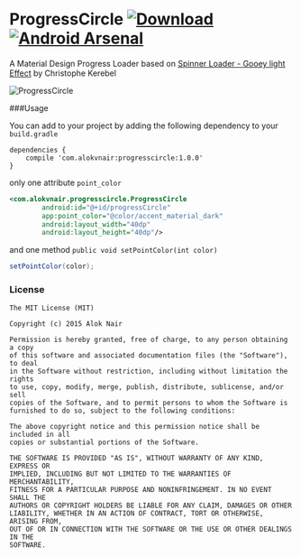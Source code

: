# ProgressCircle [![Download](https://api.bintray.com/packages/alokvnair/maven/ProgressCircle/images/download.svg)](https://bintray.com/alokvnair/maven/ProgressCircle/_latestVersion) [![Android Arsenal](https://img.shields.io/badge/Android%20Arsenal-ProgressCircle-brightgreen.svg?style=flat)](http://android-arsenal.com/details/1/2326)
A Material Design Progress Loader based on [Spinner Loader - Gooey light Effect](https://goo.gl/2L7wDk) by Christophe Kerebel

![ProgressCircle](https://raw.githubusercontent.com/alokvnair/ProgressCircle/master/screens/progressCircle.gif)

###Usage

You can add to your project by adding the following dependency to your `build.gradle`

```
dependencies {
    compile 'com.alokvnair:progresscircle:1.0.0'
}
```

only one attribute `point_color`

```xml
<com.alokvnair.progresscircle.ProgressCircle
        android:id="@+id/progressCircle"
        app:point_color="@color/accent_material_dark"
        android:layout_width="40dp"
        android:layout_height="40dp"/>
```

and one method `public void setPointColor(int color)`

```java
setPointColor(color);
```

### License

```
The MIT License (MIT)

Copyright (c) 2015 Alok Nair

Permission is hereby granted, free of charge, to any person obtaining a copy
of this software and associated documentation files (the "Software"), to deal
in the Software without restriction, including without limitation the rights
to use, copy, modify, merge, publish, distribute, sublicense, and/or sell
copies of the Software, and to permit persons to whom the Software is
furnished to do so, subject to the following conditions:

The above copyright notice and this permission notice shall be included in all
copies or substantial portions of the Software.

THE SOFTWARE IS PROVIDED "AS IS", WITHOUT WARRANTY OF ANY KIND, EXPRESS OR
IMPLIED, INCLUDING BUT NOT LIMITED TO THE WARRANTIES OF MERCHANTABILITY,
FITNESS FOR A PARTICULAR PURPOSE AND NONINFRINGEMENT. IN NO EVENT SHALL THE
AUTHORS OR COPYRIGHT HOLDERS BE LIABLE FOR ANY CLAIM, DAMAGES OR OTHER
LIABILITY, WHETHER IN AN ACTION OF CONTRACT, TORT OR OTHERWISE, ARISING FROM,
OUT OF OR IN CONNECTION WITH THE SOFTWARE OR THE USE OR OTHER DEALINGS IN THE
SOFTWARE.
```
